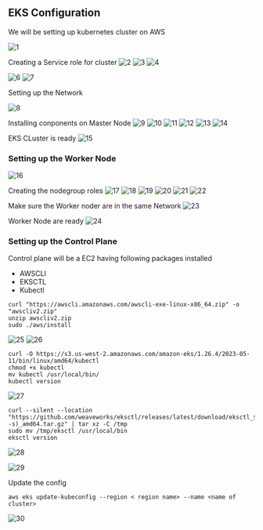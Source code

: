 ## EKS Configuration

We will be setting up kubernetes cluster on AWS

![1](https://github.com/AdarshIITDH/Auto-Deploy/assets/60352729/51a5ed16-f87e-4c7c-b780-f8abb8cbb2f8)

Creating a Service role for cluster
![2](https://github.com/AdarshIITDH/Auto-Deploy/assets/60352729/d02a89d8-5391-4007-8b7f-04da512d84fe)
![3](https://github.com/AdarshIITDH/Auto-Deploy/assets/60352729/95269021-8ddd-4b15-96c2-0d51865b6b5e)
![4](https://github.com/AdarshIITDH/Auto-Deploy/assets/60352729/7075c032-324a-4356-a74c-6339cd5deaf7)


![6](https://github.com/AdarshIITDH/Auto-Deploy/assets/60352729/71cd54fc-468f-4421-a9b9-aeddc47b78d8)
![7](https://github.com/AdarshIITDH/Auto-Deploy/assets/60352729/5b7653e1-2657-46d5-959b-9832e3693f00)

Setting up the Network

![8](https://github.com/AdarshIITDH/Auto-Deploy/assets/60352729/593365f4-32f9-4385-a009-733ed6344d33)

Installing conponents on Master Node
![9](https://github.com/AdarshIITDH/Auto-Deploy/assets/60352729/d0bbba5d-e300-44c5-a715-58b3a0a225da)
![10](https://github.com/AdarshIITDH/Auto-Deploy/assets/60352729/526137ab-f42e-4be1-a8f2-6f8e7e53fce8)
![11](https://github.com/AdarshIITDH/Auto-Deploy/assets/60352729/5f88c05a-bea9-4b26-80af-343f9cdccf29)
![12](https://github.com/AdarshIITDH/Auto-Deploy/assets/60352729/a2f2aace-dbb8-4a5c-b523-b7c47410ff5e)
![13](https://github.com/AdarshIITDH/Auto-Deploy/assets/60352729/df574ef0-54a7-4fc6-af2b-255a52c75f35)
![14](https://github.com/AdarshIITDH/Auto-Deploy/assets/60352729/645895a4-7c7d-4418-b4dd-faa3998aea26)

EKS CLuster is ready
![15](https://github.com/AdarshIITDH/Auto-Deploy/assets/60352729/da468fbc-8103-41f2-bd87-31434932af69)


### Setting up the Worker Node

![16](https://github.com/AdarshIITDH/Auto-Deploy/assets/60352729/5eb50461-f9c6-4aae-9c3f-251eb89c1067)

Creating the nodegroup roles
![17](https://github.com/AdarshIITDH/Auto-Deploy/assets/60352729/5589f768-bb3b-4a97-ab0f-2a652ed44c85)
![18](https://github.com/AdarshIITDH/Auto-Deploy/assets/60352729/005e2c3e-6356-4f8b-8615-45e317219695)
![19](https://github.com/AdarshIITDH/Auto-Deploy/assets/60352729/f8726612-f721-4632-b22c-33e30fdcce50)
![20](https://github.com/AdarshIITDH/Auto-Deploy/assets/60352729/03fe2ff0-39e5-460a-b7d2-27f238327d5f)
![21](https://github.com/AdarshIITDH/Auto-Deploy/assets/60352729/fdc7fa88-4d10-4b77-8146-4366dd9fa4e8)
![22](https://github.com/AdarshIITDH/Auto-Deploy/assets/60352729/a8221dbd-6e96-49b4-ba0c-b5124b8f4acc)


Make sure the Worker noder are in the same Network
![23](https://github.com/AdarshIITDH/Auto-Deploy/assets/60352729/910d1dbc-8373-4e17-b442-f8124f1c8fe4)

Worker Node are ready
![24](https://github.com/AdarshIITDH/Auto-Deploy/assets/60352729/4a4df193-c926-4209-99da-262b280bb62b)

### Setting up the Control Plane

Control plane will be a EC2 having following packages installed 
 - AWSCLI
 - EKSCTL
 - Kubectl


```
curl "https://awscli.amazonaws.com/awscli-exe-linux-x86_64.zip" -o "awscliv2.zip"
unzip awscliv2.zip
sudo ./aws/install
```
![25](https://github.com/AdarshIITDH/Auto-Deploy/assets/60352729/83944d08-2083-4b20-8a87-31a67b20d51f)
![26](https://github.com/AdarshIITDH/Auto-Deploy/assets/60352729/98564f09-3798-4961-9596-077c526440cc)


```
curl -O https://s3.us-west-2.amazonaws.com/amazon-eks/1.26.4/2023-05-11/bin/linux/amd64/kubectl
chmod +x kubectl
mv kubectl /usr/local/bin/
kubectl version
```
![27](https://github.com/AdarshIITDH/Auto-Deploy/assets/60352729/efdb9b65-ad03-47d5-8709-0aeeb0d0f2a3)


```
curl --silent --location "https://github.com/weaveworks/eksctl/releases/latest/download/eksctl_$(uname -s)_amd64.tar.gz" | tar xz -C /tmp
sudo mv /tmp/eksctl /usr/local/bin
eksctl version
```
![28](https://github.com/AdarshIITDH/Auto-Deploy/assets/60352729/1e0f2635-4184-491a-a2b8-e48945c50ee0)


![29](https://github.com/AdarshIITDH/Auto-Deploy/assets/60352729/5771626c-8845-46aa-bb9b-829f7b3db351)


Update the config 

```
aws eks update-kubeconfig --region < region name> --name <name of cluster>
```
![30](https://github.com/AdarshIITDH/Auto-Deploy/assets/60352729/172fd079-7753-449e-92bc-ac5ad05bc1eb)





